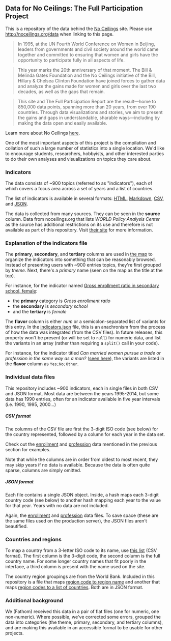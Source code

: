 ## Data for No Ceilings: The Full Participation Project

This is a repository of the data behind the [No Ceilings](http://noceilings.org) site. Please use http://noceilings.org/data when linking to this page. 

> In 1995, at the UN Fourth World Conference on Women in Beijing, leaders from governments and civil society around the world came together and committed to ensuring that women and girls have the opportunity to participate fully in all aspects of life.

> This year marks the 20th anniversary of that moment. The Bill & Melinda Gates Foundation and the No Ceilings initiative of the Bill, Hillary & Chelsea Clinton Foundation have joined forces to gather data and analyze the gains made for women and girls over the last two decades, as well as the gaps that remain.

> This site and The Full Participation Report are the result—home to 850,000 data points, spanning more than 20 years, from over 190 countries. Through data visualizations and stories, we aim to present the gains and gaps in understandable, sharable ways—including by making the data open and easily available.

Learn more about No Ceilings [here](http://noceilings.org/about). 

One of the most important aspects of this project is the compilation and collation of such a large number of statistics into a single location. We'd like to encourage students, researchers, hobbyists, and other interested parties to do their own analyses and visualizations on topics they care about.


### Indicators

The data consists of ~900 topics (referred to as "indicators"), each of which covers a focus area across a set of years and a list of countries.

The list of indicators is available in several formats: [HTML](http://htmlpreview.github.com/?https://raw.githubusercontent.com/fathominfo/noceilings-data/master/indicators.html), [Markdown](https://github.com/fathominfo/noceilings-data/blob/master/indicators.md), [CSV](https://raw.githubusercontent.com/fathominfo/noceilings-data/master/indicators.csv), and [JSON](https://raw.githubusercontent.com/fathominfo/noceilings-data/master/indicators.json). 

The data is collected from many sources. They can be seen in the **source** column. Data from noceilings.org that lists *WORLD Policy Analysis Center* as the source has additional restrictions on its use and therefore is not available as part of this repository. Visit [their site](http://worldpolicyforum.org/noceilings) for more information.


### Explanation of the indicators file

The **primary**, **secondary**, and **tertiary** columns are used in [the map](http://noceilings.org/map) to organize the indicators into something that can be reasonably browsed. Instead of presenting users with ~900 entries topics, they're first grouped by *theme*. Next, there's a *primary* name (seen on the map as the title at the top). 

For instance, for the indicator named [Gross enrollment ratio in secondary school, female](http://noceilings.org/map/#GERSFEIN&2012):
 * the **primary** category is *Gross enrollment ratio*
 * the **secondary** is *secondary school* 
 * and the **tertiary** is *female*

The **flavor** column is either *num* or a semicolon-separated list of variants for this entry. In the [indicators.json]() file, this is an anachronism from the process of how the data was integrated (from the CSV files). In future releases, this property won't be present (or will be set to `null`) for numeric data, and list the variants in an array (rather than requiring a `split()` call in your code).

For instance, for the indicator titled *Can married women pursue a trade or profession in the same way as a man?* ([seen here](http://noceilings.org/map/#MWPTPWBL)), the variants are listed in the **flavor** column as `Yes;No;Other`.


### Individual data files

This repository includes ~900 indicators, each in single files in both CSV and JSON format. Most data are between the years 1995-2014, but some data has 1990 entries, often for an indicator available in five year intervals (i.e. 1990, 1995, 2000...)


##### CSV format

The columns of the CSV file are first the 3-digit ISO code (see below) for the country represented, followed by a column for each year in the data set. 

Check out the [enrollment](https://raw.githubusercontent.com/fathominfo/noceilings-data/master/csv/GERSFEIN.csv) and [profession](https://raw.githubusercontent.com/fathominfo/noceilings-data/master/csv/MWPTPWBL.csv) data mentioned in the previous section for examples.

Note that while the columns are in order from oldest to most recent, they may skip years if no data is available. Because the data is often quite sparse, columns are simply omitted.


##### JSON format

Each file contains a single JSON object. Inside, a hash maps each 3-digit country code (see below) to another hash mapping each year to the value for that year. Years with no data are not included.

Again, the [enrollment](https://raw.githubusercontent.com/fathominfo/noceilings-data/master/json/GERSFEIN.json) and [profession](https://raw.githubusercontent.com/fathominfo/noceilings-data/master/json/MWPTPWBL.json) data files. To save space (these are the same files used on the production server), the JSON files aren't beautified. 


### Countries and regions

To map a country from a 3-letter ISO code to its name, use [this list](https://raw.githubusercontent.com/fathominfo/noceilings-data/master/countries.csv) (CSV format). The first column is the 3-digit code, the second column is the full country name. For some longer country names that fit poorly in the interface, a third column is present with the name used on the site. 

The country region groupings are from the World Bank. Included in this repository is a file that maps [region code to region name](https://raw.githubusercontent.com/fathominfo/noceilings-data/master/region-names.json) and another that maps [region codes to a list of countries](https://raw.githubusercontent.com/fathominfo/noceilings-data/master/region-countries.json). Both are in JSON format. 


### Additional background

We (Fathom) received this data in a pair of flat files (one for numeric, one non-numeric). Where possible, we've corrected some errors, grouped the data into categories (the theme, primary, secondary, and tertiary columns), and are making this available in an accessible format to be usable for other projects. 
